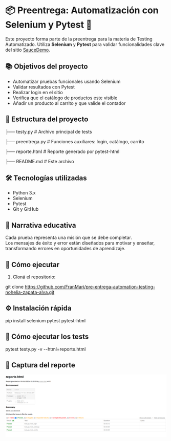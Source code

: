 # 📦 Preentrega: Automatización con Selenium y Pytest 🤖

Este proyecto forma parte de la preentrega para la materia de Testing Automatizado. Utiliza **Selenium** y **Pytest** para validar funcionalidades clave del sitio [SauceDemo](https://www.saucedemo.com).


## 📚 Objetivos del proyecto

- Automatizar pruebas funcionales usando Selenium  
- Validar resultados con Pytest
- Realizar login en el sitio
- Verifica que el catálogo de productos este visible
- Añadir un producto al carrito y que valide el contador

## 📂 Estructura del proyecto

├── testy.py # Archivo principal de tests 

├── preentrega.py # Funciones auxiliares: login, catálogo, carrito 

├── reporte.html # Reporte generado por pytest-html 

├── README.md # Este archivo

## 🛠️ Tecnologías utilizadas

- Python 3.x  
- Selenium  
- Pytest  
- Git y GitHub

## 🧰 Narrativa educativa

Cada prueba representa una misión que se debe completar.  
Los mensajes de éxito y error están diseñados para motivar y enseñar,  
transformando errores en oportunidades de aprendizaje.

## 🚀 Cómo ejecutar

1. Cloná el repositorio:


git clone https://github.com/FranMari/pre-entrega-automation-testing-nohelia-zapata-alva.git

## ⚙️ Instalación rápida

pip install selenium pytest pytest-html

## 🧪 Cómo ejecutar los tests

pytest testy.py -v --html=reporte.html

## 📸 Captura del reporte

![Reporte de pruebas](reporte.png)
